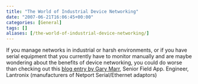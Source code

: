 ```yaml
---
title: "The World of Industrial Device Networking"
date: "2007-06-21T16:06:45+00:00"
categories: [General]
tags: []
aliases: [/the-world-of-industrial-device-networking/]
---
```


If you manage networks in industrial or harsh environments, or if you have serial equipment that you currently have to monitor manually and are maybe wondering about the benefits of device networking, you could do worse than checking out this <a href="http://networkblog.itproportal.com/?p=285">blog entry by Gary Marr</a>, Senior Field App. Engineer, Lantronix (manufacturers of Netport Serial/Ethernet adaptors)
